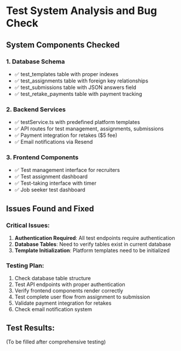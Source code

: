 # Test System Analysis and Bug Check

## System Components Checked

### 1. Database Schema
- ✅ test_templates table with proper indexes
- ✅ test_assignments table with foreign key relationships
- ✅ test_submissions table with JSON answers field
- ✅ test_retake_payments table with payment tracking

### 2. Backend Services
- ✅ testService.ts with predefined platform templates
- ✅ API routes for test management, assignments, submissions
- ✅ Payment integration for retakes ($5 fee)
- ✅ Email notifications via Resend

### 3. Frontend Components
- ✅ Test management interface for recruiters
- ✅ Test assignment dashboard
- ✅ Test-taking interface with timer
- ✅ Job seeker test dashboard

## Issues Found and Fixed

### Critical Issues:
1. **Authentication Required**: All test endpoints require authentication
2. **Database Tables**: Need to verify tables exist in current database
3. **Template Initialization**: Platform templates need to be initialized

### Testing Plan:
1. Check database table structure
2. Test API endpoints with proper authentication
3. Verify frontend components render correctly
4. Test complete user flow from assignment to submission
5. Validate payment integration for retakes
6. Check email notification system

## Test Results:
(To be filled after comprehensive testing)